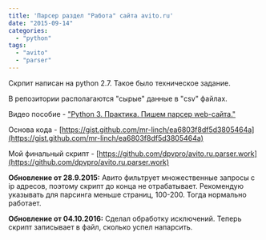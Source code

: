 ```yaml
---
title: 'Парсер раздел "Работа" сайта avito.ru'
date: "2015-09-14"
categories: 
  - "python"
tags: 
  - "avito"
  - "parser"
---
```


Скрпит написан на python 2.7. Такое было техническое задание.

В репозитории располагаются "сырые" данные в "csv" файлах.

Видео пособие - ["Python 3. Практика. Пишем парсер web-caйта."](https://www.youtube.com/watch?v=KPXPr-KS-qk)

Основа кода - [https://gist.github.com/mr-linch/ea6803f8df5d3805464a](https://gist.github.com/mr-linch/ea6803f8df5d3805464a)

Мой финальный скрипт - [https://github.com/dpvpro/avito.ru.parser.work](https://github.com/dpvpro/avito.ru.parser.work)

**Обновление от 28.9.2015:** Авито фильтрует множественные запросы с ip адресов, поэтому скрипт до конца не отрабатывает.
Рекомендую указывать для парсинга меньше страниц, 100-200. Тогда нормально работает.

**Обновление от 04.10.2016:** Сделал обработку исключений. Теперь скрипт записывает в файл, сколько успел напарсить.
